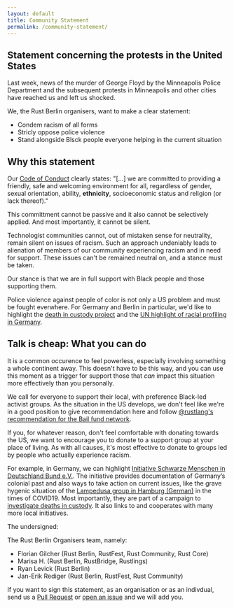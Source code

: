 ```yaml
---
layout: default
title: Community Statement
permalink: /community-statement/
---
```

<article class="page" role="main">

# Statement concerning the protests in the United States

Last week, news of the murder of George Floyd by the Minneapolis Police Department and the subsequent protests in Minneapolis and other cities have reached us and left us shocked.

We, the Rust Berlin organisers, want to make a clear statement:
* Condem racism of all forms
* Stricly oppose police violence
* Stand alongside Blsck people everyone helping in the current situation

## Why this statement

Our [Code of Conduct](https://berlincodeofconduct.org) clearly states:
"[...] we are committed to providing a friendly, safe and welcoming environment for all, regardless of gender, sexual orientation, ability, **ethnicity**, socioeconomic status and religion (or lack thereof)."

This committment cannot be passive and it also cannot be selectively applied. And most importantly, it cannot be silent.

Technologist communities cannot, out of mistaken sense for neutrality, remain silent on issues of racism.
Such an approach undeniably leads to alienation of members of our community experiencing racism and in need for support.
These issues can't be remained neutral on, and a stance must be taken.

Our stance is that we are in full support with Black people and those supporting them.

Police violence against people of color is not only a US problem and must be fought everwhere. For Germany and Berlin in particular, we'd like to highlight the [death in custody project](http://isdonline.de/death-in-custody-aufklaerung-der-todesumstaende-in-gewahrsamssituationen-jetzt/) and the [UN highlight of racial profiling in Germany](https://news.un.org/en/story/2017/02/552282-germany-un-rights-panel-highlights-racial-profiling-against-people-african). 

## Talk is cheap: What you can do

It is a common occurence to feel powerless, especially involving something a whole continent away.
This doesn't have to be this way, and you can use this moment as a trigger for support those that _can_ impact this situation more effectively than you personally.

We call for everyone to support their local, with preference Black-led activist groups. As the situation in the US develops, we don't feel like we're in a good position to give recommendation here and follow [@rustlang's recommendation for the Bail fund network](https://bailfunds.github.io/).

If you, for whatever reason, don't feel comfortable with donating towards the US, we want to encourage you to donate to a support group at your place of living.
As with all causes, it's most effective to donate to groups led by people who actually experience racism.

For example, in Germany, we can highlight [Initiative Schwarze Menschen in Deutschland Bund e.V.](http://isdonline.de/).
The initiative provides documentation of Germany’s colonial past and also ways to take action on current issues, like the grave hygenic situation of the [Lampedusa group in Hamburg (German)](http://isdonline.de/die-lampedusa-gruppe-in-hamburg-braucht-unterstuetzung-jetzt/) in the times of COVID19.
Most importantly, they are part of a campaign to [investigate deaths in custody](http://isdonline.de/death-in-custody-aufklaerung-der-todesumstaende-in-gewahrsamssituationen-jetzt/).
It also links to and cooperates with many more local initiatives.


The undersigned:

The Rust Berlin Organisers team, namely:
* Florian Gilcher (Rust Berlin, RustFest, Rust Community, Rust Core)
* Marisa H. (Rust Berlin, RustBridge, Rustlings)
* Ryan Levick (Rust Berlin)
* Jan-Erik Rediger (Rust Berlin, RustFest, Rust Community)


If you want to sign this statement, as an organisation or as an indivdual,
send us a [Pull Request](https://github.com/berlinrs/berline.rs) or [open an issue](https://github.com/berlinrs/berline.rs/issues/new) and we will add you.

</article>
